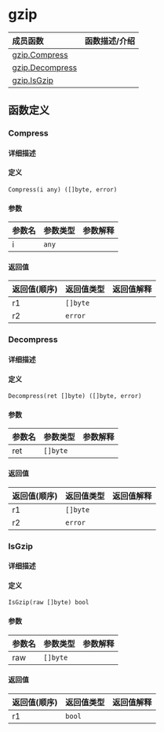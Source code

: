 # gzip

|成员函数|函数描述/介绍|
|:------|:--------|
| [gzip.Compress](#Compress) ||
| [gzip.Decompress](#Decompress) ||
| [gzip.IsGzip](#IsGzip) ||


## 函数定义
### Compress

#### 详细描述


#### 定义

`Compress(i any) ([]byte, error)`

#### 参数
|参数名|参数类型|参数解释|
|:-----------|:---------- |:-----------|
| i | `any` |   |

#### 返回值
|返回值(顺序)|返回值类型|返回值解释|
|:-----------|:---------- |:-----------|
| r1 | `[]byte` |   |
| r2 | `error` |   |


### Decompress

#### 详细描述


#### 定义

`Decompress(ret []byte) ([]byte, error)`

#### 参数
|参数名|参数类型|参数解释|
|:-----------|:---------- |:-----------|
| ret | `[]byte` |   |

#### 返回值
|返回值(顺序)|返回值类型|返回值解释|
|:-----------|:---------- |:-----------|
| r1 | `[]byte` |   |
| r2 | `error` |   |


### IsGzip

#### 详细描述


#### 定义

`IsGzip(raw []byte) bool`

#### 参数
|参数名|参数类型|参数解释|
|:-----------|:---------- |:-----------|
| raw | `[]byte` |   |

#### 返回值
|返回值(顺序)|返回值类型|返回值解释|
|:-----------|:---------- |:-----------|
| r1 | `bool` |   |


